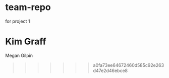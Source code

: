# team-repo
for project 1

Kim Graff
=======
Megan Gilpin
>>>>>>> a0fa73ee64672460d585c92e263d47e2d46ebce8
